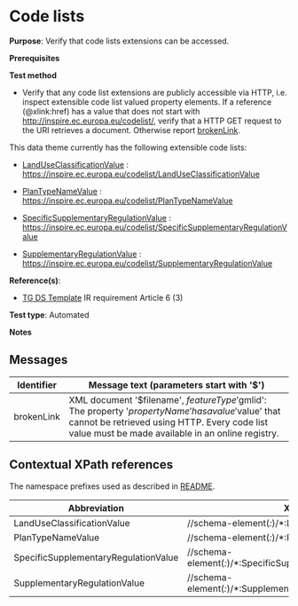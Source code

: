 # Code lists

**Purpose**: Verify that code lists extensions can be accessed.

**Prerequisites**

**Test method**

* Verify that any code list extensions are publicly accessible via HTTP, i.e. inspect extensible code list valued property elements. If a reference (@xlink:href) has a value that does not start with http://inspire.ec.europa.eu/codelist/, verify that a HTTP GET request to the URI retrieves a document. Otherwise report [brokenLink](#brokenLink).

This data theme currently has the following extensible code lists:

* [LandUseClassificationValue](#LandUseClassificationValue) : https://inspire.ec.europa.eu/codelist/LandUseClassificationValue

* [PlanTypeNameValue](#PlanTypeNameValue) : https://inspire.ec.europa.eu/codelist/PlanTypeNameValue

* [SpecificSupplementaryRegulationValue](#SpecificSupplementaryRegulationValue) :  https://inspire.ec.europa.eu/codelist/SpecificSupplementaryRegulationValue

* [SupplementaryRegulationValue](#SupplementaryRegulationValue) : https://inspire.ec.europa.eu/codelist/SupplementaryRegulationValue

**Reference(s)**: 

* [TG DS Template](./README.md#ref_TG_DS_tmpl) IR requirement Article 6 (3)

**Test type**: Automated

**Notes**

## Messages

Identifier  |  Message text (parameters start with '$')
---------------------------------------------------------- | -------------------------------------------------------------------------
brokenLink <a name="brokenLink"/>  |  XML document '$filename', $featureType '$gmlid': The property '$propertyName' has a value '$value' that cannot be retrieved using HTTP. Every code list value must be made available in an online registry. 

## Contextual XPath references

The namespace prefixes used as described in [README](./README.md#namespaces).

Abbreviation                                               |  XPath expression
---------------------------------------------------------- | -------------------------------------------------------------------------
LandUseClassificationValue <a name ="LandUseClassificationValue"></a>	| //schema-element(*:*)/*:LandUseClassificationValue/@xlink:href
PlanTypeNameValue <a name ="PlanTypeNameValue"></a>	| //schema-element(*:*)/*:PlanTypeNameValue/@xlink:href
SpecificSupplementaryRegulationValue <a name ="SpecificSupplementaryRegulationValue"></a>	| //schema-element(*:*)/*:SpecificSupplementaryRegulationValue/@xlink:href
SupplementaryRegulationValue <a name ="SupplementaryRegulationValue"></a>	| //schema-element(*:*)/*:SupplementaryRegulationValue/@xlink:href
